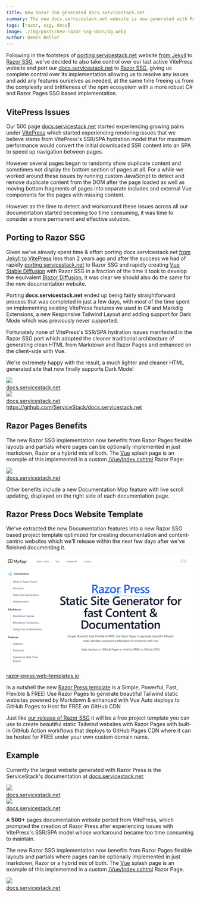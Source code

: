 ```yaml
---
title: New Razor SSG generated docs.servicestack.net
summary: The new docs.servicestack.net website is now generated with Razor SSG - now with Dark Mode!
tags: [razor, ssg, docs]
image: ./img/posts/new-razor-ssg-docs/bg.webp
author: Demis Bellot
---
```


Following in the footsteps of [porting servicestack.net](/posts/new_razor_ssg_website) website 
[from Jekyll](https://github.com/mythz/site) to 
[Razor SSG](https://github.com/ServiceStack/servicestack.net), we've decided to 
also take control over our last active VitePress website and port our [docs.servicestack.net](https://docs.servicestack.net) to 
[Razor SSG](https://razor-ssg.web-templates.io/), giving us complete control over its implementation allowing us to 
resolve any issues and add any features ourselves as needed, at the same time freeing us from the complexity and brittleness 
of the npm ecosystem with a more robust C# and Razor Pages SSG based implementation.

## VitePress Issues

Our 500 page [docs.servicestack.net](https://docs.servicestack.net) started experiencing growing pains under [VitePress](https://vitepress.dev)
which started experiencing rendering issues that we believe stems from VitePress's SSR/SPA hydration model that for
maximum performance would convert the initial downloaded SSR content into an SPA to speed up navigation between pages.

However several pages began to randomly show duplicate content and sometimes not display the bottom section of pages at all. 
For a while we worked around these issues by running custom JavaScript to detect and remove duplicate content from the DOM 
after the page loaded as well as moving bottom fragments of pages into separate includes and external Vue components 
for the pages with missing content. 

However as the time to detect and workaround these issues across all our documentation started becoming too time consuming,
it was time to consider a more permanent and effective solution. 

## Porting to Razor SSG

Given we've already spent time & effort porting docs.servicestack.net 
[from Jekyll to VitePress](/posts/jekyll-to-vitepress) less than 2 years ago and after the success 
we had of rapidly [porting servicestack.net](/posts/new_razor_ssg_website) to Razor SSG and rapidly creating 
[Vue Stable Diffusion](https://servicestack.net/posts/vue-stable-diffusion) with Razor SSG in a fraction of the time it 
took to develop the equivalent [Blazor Diffusion](https://docs.servicestack.net/blazor-diffusion), it was clear we
should also do the same for the new documentation website. 

Porting **docs.servicestack.net** ended up being fairly straightforward process that was completed in just a few days, 
with most of the time spent on implementing existing VitePress features we used in C# and Markdig Extensions,
a new Responsive Tailwind Layout and adding support for Dark Mode which was previously never supported.  

Fortunately none of VitePress's SSR/SPA hydration issues manifested in the Razor SSG port which adopted the 
cleaner traditional architecture of generating clean HTML from Markdown and Razor Pages and enhanced on the client-side with Vue.

We're extremely happy with the result, a much lighter and cleaner HTML generated site that now finally supports Dark Mode!

<div class="not-prose mt-8 grid grid-cols-2 gap-4">
    <a class="block group border dark:border-gray-800 hover:border-indigo-700 dark:hover:border-indigo-700" href="https://docs.servicestack.net?light">
        <img class="p-2" src="/img/posts/razor-ssg/docs.servicestack.net.png">
        <div class="bg-gray-50 dark:bg-gray-800 text-gray-600 dark:text-gray-300 font-semibold group-hover:bg-indigo-700 group-hover:text-white text-center py-2">docs.servicestack.net</div>
    </a>
    <a class="block group border dark:border-gray-800 hover:border-indigo-700 dark:hover:border-indigo-700" href="https://docs.servicestack.net?dark">
        <img class="p-2" src="/img/posts/razor-ssg/docs.servicestack.net-dark.png">
        <div class="bg-gray-50 dark:bg-gray-800 text-gray-600 dark:text-gray-300 font-semibold group-hover:bg-indigo-700 group-hover:text-white text-center py-2">docs.servicestack.net</div>
    </a>
</div>

<div class="my-8 flex justify-center">
    <a class="text-3xl text-indigo-600 hover:text-indigo-800" href="https://github.com/ServiceStack/docs.servicestack.net">https://github.com/ServiceStack/docs.servicestack.net</a>
</div>

## Razor Pages Benefits

The new Razor SSG implementation now benefits from Razor Pages flexible layouts and partials where pages can be optionally
implemented in just markdown, Razor or a hybrid mix of both. The [Vue](https://docs.servicestack.net/vue/?light) splash page is an example of this implemented in a custom
[/Vue/Index.cshtml](https://github.com/ServiceStack/docs.servicestack.net/blob/main/MyApp/Pages/Vue/Index.cshtml) Razor Page:

<div class="not-prose mt-8 grid grid-cols-2 gap-4">
    <a class="block group border dark:border-gray-800 hover:border-indigo-700 dark:hover:border-indigo-700" href="https://docs.servicestack.net/vue/?light">
        <img class="p-2" src="/img/posts/razor-ssg/razor-pages-vue.png">
        <div class="bg-gray-50 dark:bg-gray-800 text-gray-600 dark:text-gray-300 font-semibold group-hover:bg-indigo-700 group-hover:text-white text-center py-2">docs.servicestack.net</div>
    </a>
</div>

Other benefits include a new Documentation Map feature with live scroll updating, displayed on the right side of each documentation page.

## Razor Press Docs Website Template

We've extracted the new Documentation features into a new Razor SSG based project template optimized for creating
documentation and content-centric websites which we'll release within the next few days after we've finished documenting it.

<div class="not-prose mt-8 grid grid-cols-2 gap-4">
    <a class="block group border dark:border-gray-800 hover:border-indigo-700 dark:hover:border-indigo-700" href="https://razor-press.web-templates.io">
        <img class="p-2" src="https://raw.githubusercontent.com/ServiceStack/Assets/master/csharp-templates/razor-press.png">
        <div class="bg-gray-50 dark:bg-gray-800 text-gray-600 dark:text-gray-300 font-semibold group-hover:bg-indigo-700 group-hover:text-white text-center py-2">razor-press.web-templates.io</div>
    </a>
</div>

In a nutshell the new [Razor Press template](https://razor-press.web-templates.io) is a Simple, Powerful, Fast, Flexible & FREE! Use Razor Pages to generate
beautiful Tailwind static websites powered by Markdown & enhanced with Vue Auto deploys to GitHub Pages to Host
for FREE on GitHub CDN

<div class="flex justify-center">
    <lite-youtube class="w-full mx-4 my-4" width="560" height="315" videoid="uqEa_DfFFDQ" style="background-image: url('https://img.youtube.com/vi/uqEa_DfFFDQ/maxresdefault.jpg')"></lite-youtube>
</div>

Just like [our release of Razor SSG](/posts/razor-ssg) it will be a free project template you can use to create beautiful 
static Tailwind websites with Razor Pages with built-in GitHub Action workflows that deploys to GitHub Pages CDN 
where it can be hosted for FREE under your own custom domain name.

## Example

Currently the largest website generated with Razor Press is the ServiceStack's documentation at [docs.servicestack.net](https://docs.servicestack.net):

<div class="not-prose mt-8 grid grid-cols-2 gap-4">
    <a class="block group border dark:border-gray-800 hover:border-indigo-700 dark:hover:border-indigo-700" href="https://docs.servicestack.net/?light">
        <img class="p-2" src="https://servicestack.net/img/posts/razor-ssg/docs.servicestack.net.png">
        <div class="bg-gray-50 dark:bg-gray-800 text-gray-600 dark:text-gray-300 font-semibold group-hover:bg-indigo-700 group-hover:text-white text-center py-2">docs.servicestack.net</div>
    </a>
    <a class="block group border dark:border-gray-800 hover:border-indigo-700 dark:hover:border-indigo-700" href="https://docs.servicestack.net/?dark">
        <img class="p-2" src="https://servicestack.net/img/posts/razor-ssg/docs.servicestack.net-dark.png">
        <div class="bg-gray-50 dark:bg-gray-800 text-gray-600 dark:text-gray-300 font-semibold group-hover:bg-indigo-700 group-hover:text-white text-center py-2">docs.servicestack.net</div>
    </a>
</div>

A **500+** pages documentation website ported from VitePress, which prompted the creation of Razor Press after
experiencing issues with VitePress's SSR/SPA model whose workaround became too time consuming to maintain.

The new Razor SSG implementation now benefits from Razor Pages flexible layouts and partials where pages can be optionally
implemented in just markdown, Razor or a hybrid mix of both. The [Vue](https://docs.servicestack.net/vue/) splash page is an example of this implemented in a custom
[/Vue/Index.cshtml](https://github.com/NetCoreTemplates/razor-press/blob/main/MyApp/Pages/Vue/Index.cshtml) Razor Page.

<div class="not-prose mt-8 grid grid-cols-2 gap-4">
    <a class="block group border dark:border-gray-800 hover:border-indigo-700 dark:hover:border-indigo-700" href="https://docs.servicestack.net/vue/">
        <img class="p-2" src="https://docs.servicestack.net/img/pages/ssg/razor-pages-vue.png">
        <div class="bg-gray-50 dark:bg-gray-800 text-gray-600 dark:text-gray-300 font-semibold group-hover:bg-indigo-700 group-hover:text-white text-center py-2">docs.servicestack.net</div>
    </a>
</div>
